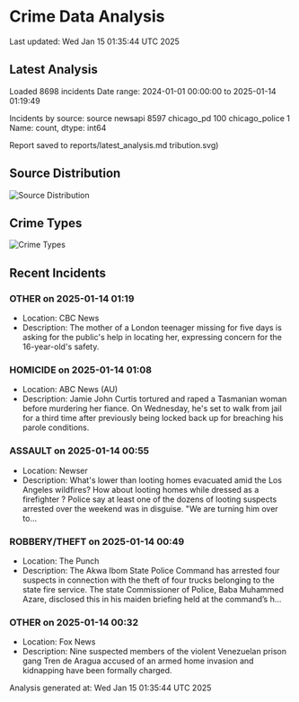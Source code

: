 # Crime Data Analysis
Last updated: Wed Jan 15 01:35:44 UTC 2025

## Latest Analysis

Loaded 8698 incidents
Date range: 2024-01-01 00:00:00 to 2025-01-14 01:19:49

Incidents by source:
source
newsapi           8597
chicago_pd         100
chicago_police       1
Name: count, dtype: int64

Report saved to reports/latest_analysis.md
tribution.svg)

## Source Distribution
![Source Distribution](images/source_distribution.svg)

## Crime Types
![Crime Types](images/crime_types.svg)

## Recent Incidents

### OTHER on 2025-01-14 01:19
- Location: CBC News
- Description: The mother of a London teenager missing for five days is asking for the public's help in locating her, expressing concern for the 16-year-old's safety.


### HOMICIDE on 2025-01-14 01:08
- Location: ABC News (AU)
- Description: Jamie John Curtis tortured and raped a Tasmanian woman before murdering her fiance. On Wednesday, he's set to walk from jail for a third time after previously being locked back up for breaching his parole conditions.


### ASSAULT on 2025-01-14 00:55
- Location: Newser
- Description: What's lower than looting homes evacuated amid the Los Angeles wildfires? How about looting homes while dressed as a firefighter ? Police say at least one of the dozens of looting suspects arrested over the weekend was in disguise. "We are turning him over to…


### ROBBERY/THEFT on 2025-01-14 00:49
- Location: The Punch
- Description: The Akwa Ibom State Police Command has arrested four suspects in connection with the theft of four trucks belonging to the state fire service. The state Commissioner of Police, Baba Muhammed Azare, disclosed this in his maiden briefing held at the command’s h…


### OTHER on 2025-01-14 00:32
- Location: Fox News
- Description: Nine suspected members of the violent Venezuelan prison gang Tren de Aragua accused of an armed home invasion and kidnapping have been formally charged.

Analysis generated at: Wed Jan 15 01:35:44 UTC 2025
